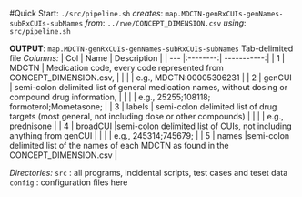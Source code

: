 
#Quick Start:
`./src/pipeline.sh`
  _creates_: `map.MDCTN-genRxCUIs-genNames-subRxCUIs-subNames`
  _from_: `../rwe/CONCEPT_DIMENSION.csv`
  _using_: `src/pipeline.sh`

**OUTPUT**: `map.MDCTN-genRxCUIs-genNames-subRxCUIs-subNames`
Tab-delimited file
_Columns:_
| Col | Name     | Description |
| --- |:--------:| -----------:|
| 1   | MDCTN    | Medication code, every code represented from CONCEPT_DIMENSION.csv,                                 |
|     |          |	   	e.g., MDCTN:00005306231                                                                |
| 2   | genCUI   | semi-colon delimited list of general medication names, without dosing or compound drug information, |
|     |          |		e.g.,  25255;108118;   formoterol;Mometasone;                                          |
| 3   | labels   | semi-colon delimited list of drug targets (most general, not including dose or other compounds) |
|     |          |		e.g.,  prednisone                                                                      |
| 4   | broadCUI |semi-colon delimited list of CUIs, not including anything from genCUI                                |
|     |		 |  	e.g., 245314;745679;                                                                           |
| 5   |  names   |semi-colon delimited list of the names of each MDCTN as found in the CONCEPT_DIMENSION.csv           |

_Directories:_
`src`    : all programs, incidental scripts, test cases and teset data
`config` : configuration files here
